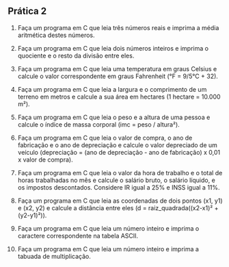## Prática 2

1. Faça um programa em C que leia três números reais e imprima a média aritmética destes números.

2. Faça um programa em C que leia dois números inteiros e imprima o quociente e o resto da divisão entre eles.

3. Faça um programa em C que leia uma temperatura em graus Celsius e calcule o valor correspondente em graus Fahrenheit (°F = 9/5°C + 32).

4. Faça um programa em C que leia a largura e o comprimento de um terreno em metros e calcule a sua área em hectares (1 hectare = 10.000 m²).

5. Faça um programa em C que leia o peso e a altura de uma pessoa e calcule o índice de massa corporal (imc = peso / altura²).

6. Faça um programa em C que leia o valor de compra, o ano de fabricação e o ano de depreciação e calcule o valor depreciado de um veículo (depreciação = (ano de depreciação - ano de fabricação) x 0,01 x valor de compra).

7. Faça um programa em C que leia o valor da hora de trabalho e o total de horas trabalhadas no mês e calcule o salário bruto, o salário líquido, e os impostos descontados. Considere IR igual a 25% e INSS igual a 11%.

8. Faça um programa em C que leia as coordenadas de dois pontos (x1, y1) e (x2, y2) e calcule a distância entre eles (d = raiz_quadrada((x2-x1)² + (y2-y1)²)).

9. Faça um programa em C que leia um número inteiro e imprima o caractere correspondente na tabela ASCII.

10. Faça um programa em C que leia um número inteiro e imprima a tabuada de multiplicação.
